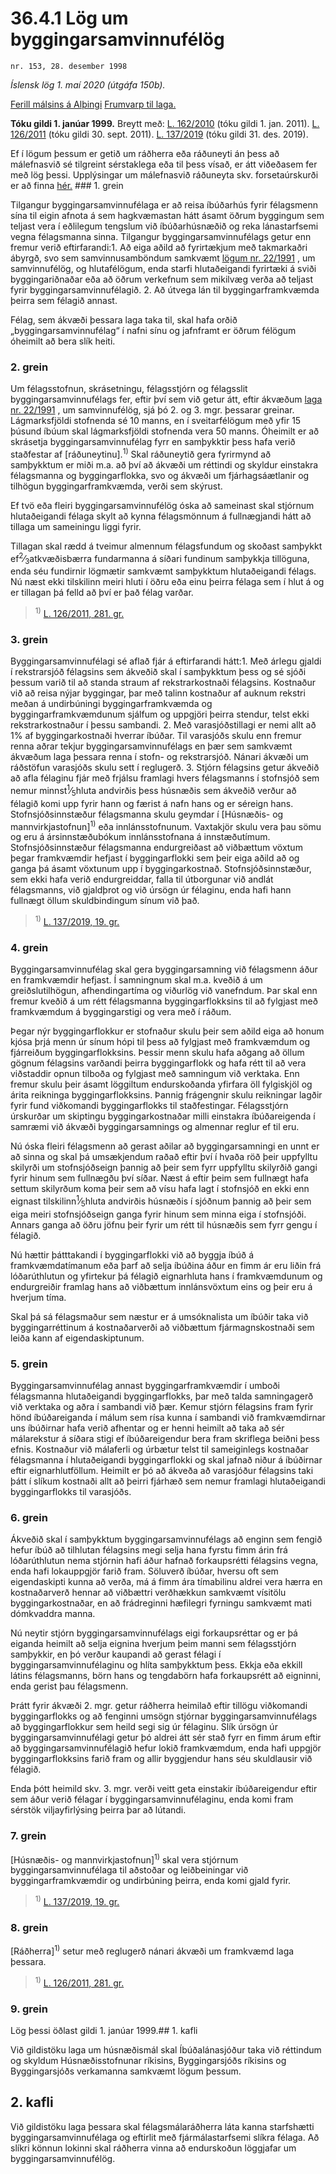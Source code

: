 # 36.4.1 Lög um byggingarsamvinnufélög

`nr. 153, 28. desember 1998`

_Íslensk lög 1. maí 2020 (útgáfa 150b)._

[Ferill málsins á Alþingi](https://www.althingi.is/thingstorf/thingmalalistar-eftir-thingum/ferill/?ltg=123&mnr=332)
[Frumvarp til laga.](https://www.althingi.is/altext/123/s/0414.html)

**Tóku gildi 1. janúar 1999.**
Breytt með:
[L. 162/2010](https://althingi.is/altext/stjt/2010.162.html) (tóku gildi 1. jan. 2011).
[L. 126/2011](https://althingi.is/altext/stjt/2011.126.html) (tóku gildi 30. sept. 2011).
[L. 137/2019](https://althingi.is/altext/stjt/2019.137.html) (tóku gildi 31. des. 2019).

Ef í lögum þessum er getið um ráðherra eða ráðuneyti án þess að málefnasvið sé tilgreint sérstaklega eða til þess vísað, er átt viðeðasem fer með lög þessi. Upplýsingar um málefnasvið ráðuneyta skv. forsetaúrskurði er að finna [hér.](2018119.md) ### 1. grein

Tilgangur byggingarsamvinnufélaga er að reisa íbúðarhús fyrir félagsmenn sína til eigin afnota á sem hagkvæmastan hátt ásamt öðrum byggingum sem teljast vera í eðlilegum tengslum við íbúðarhúsnæðið og reka lánastarfsemi vegna félagsmanna sinna. Tilgangur byggingarsamvinnufélags getur enn fremur verið eftirfarandi:1. Að eiga aðild að fyrirtækjum með takmarkaðri ábyrgð, svo sem samvinnusamböndum samkvæmt [lögum nr. 22/1991](1991022.md) , um samvinnufélög, og hlutafélögum, enda starfi hlutaðeigandi fyrirtæki á sviði byggingariðnaðar eða að öðrum verkefnum sem mikilvæg verða að teljast fyrir byggingarsamvinnufélagið.
2. Að útvega lán til byggingarframkvæmda þeirra sem félagið annast.

Félag, sem ákvæði þessara laga taka til, skal hafa orðið „byggingarsamvinnufélag“ í nafni sínu og jafnframt er öðrum félögum óheimilt að bera slík heiti.

### 2. grein

Um félagsstofnun, skrásetningu, félagsstjórn og félagsslit byggingarsamvinnufélags fer, eftir því sem við getur átt, eftir ákvæðum [laga nr. 22/1991](1991022.md) , um samvinnufélög, sjá þó 2. og 3. mgr. þessarar greinar. Lágmarksfjöldi stofnenda sé 10 manns, en í sveitarfélögum með yfir 15 þúsund íbúum skal lágmarksfjöldi stofnenda vera 50 manns. Óheimilt er að skrásetja byggingarsamvinnufélag fyrr en samþykktir þess hafa verið staðfestar af [ráðuneytinu].<sup>1)</sup> Skal ráðuneytið gera fyrirmynd að samþykktum er miði m.a. að því að ákvæði um réttindi og skyldur einstakra félagsmanna og byggingarflokka, svo og ákvæði um fjárhagsáætlanir og tilhögun byggingarframkvæmda, verði sem skýrust.

Ef tvö eða fleiri byggingarsamvinnufélög óska að sameinast skal stjórnum hlutaðeigandi félaga skylt að kynna félagsmönnum á fullnægjandi hátt að tillaga um sameiningu liggi fyrir.

Tillagan skal rædd á tveimur almennum félagsfundum og skoðast samþykkt ef<sup>2</sup>&frasl;<sub>3</sub>atkvæðisbærra fundarmanna á síðari fundinum samþykkja tillöguna, enda séu fundirnir lögmætir samkvæmt samþykktum hlutaðeigandi félags. Nú næst ekki tilskilinn meiri hluti í öðru eða einu þeirra félaga sem í hlut á og er tillagan þá felld að því er það félag varðar.

> <sup>1)</sup> [L. 126/2011, 281. gr.](https://althingi.is/altext/stjt/2011.126.html)

### 3. grein

Byggingarsamvinnufélagi sé aflað fjár á eftirfarandi hátt:1. Með árlegu gjaldi í rekstrarsjóð félagsins sem ákveðið skal í samþykktum þess og sé sjóði þessum varið til að standa straum af rekstrarkostnaði félagsins. Kostnaður við að reisa nýjar byggingar, þar með talinn kostnaður af auknum rekstri meðan á undirbúningi byggingarframkvæmda og byggingarframkvæmdunum sjálfum og uppgjöri þeirra stendur, telst ekki rekstrarkostnaður í þessu sambandi.
2. Með varasjóðstillagi er nemi allt að 1% af byggingarkostnaði hverrar íbúðar. Til varasjóðs skulu enn fremur renna aðrar tekjur byggingarsamvinnufélags en þær sem samkvæmt ákvæðum laga þessara renna í stofn- og rekstrarsjóð. Nánari ákvæði um ráðstöfun varasjóðs skulu sett í reglugerð.
3. Stjórn félagsins getur ákveðið að afla félaginu fjár með frjálsu framlagi hvers félagsmanns í stofnsjóð sem nemur minnst<sup>1</sup>&frasl;<sub>5</sub>hluta andvirðis þess húsnæðis sem ákveðið verður að félagið komi upp fyrir hann og færist á nafn hans og er séreign hans. Stofnsjóðsinnstæður félagsmanna skulu geymdar í [Húsnæðis- og mannvirkjastofnun]<sup>1)</sup> eða innlánsstofnunum. Vaxtakjör skulu vera þau sömu og eru á ársinnstæðubókum innlánsstofnana á innstæðutímum. Stofnsjóðsinnstæður félagsmanna endurgreiðast að viðbættum vöxtum þegar framkvæmdir hefjast í byggingarflokki sem þeir eiga aðild að og ganga þá ásamt vöxtunum upp í byggingarkostnað. Stofnsjóðsinnstæður, sem ekki hafa verið endurgreiddar, falla til útborgunar við andlát félagsmanns, við gjaldþrot og við úrsögn úr félaginu, enda hafi hann fullnægt öllum skuldbindingum sínum við það.

> <sup>1)</sup> [L. 137/2019, 19. gr.](https://althingi.is/altext/stjt/2019.137.html#G19)

### 4. grein

Byggingarsamvinnufélag skal gera byggingarsamning við félagsmenn áður en framkvæmdir hefjast. Í samningnum skal m.a. kveðið á um greiðslutilhögun, afhendingartíma og viðurlög við vanefndum. Þar skal enn fremur kveðið á um rétt félagsmanna byggingarflokksins til að fylgjast með framkvæmdum á byggingarstigi og vera með í ráðum.

Þegar nýr byggingarflokkur er stofnaður skulu þeir sem aðild eiga að honum kjósa þrjá menn úr sínum hópi til þess að fylgjast með framkvæmdum og fjárreiðum byggingarflokksins. Þessir menn skulu hafa aðgang að öllum gögnum félagsins varðandi þeirra byggingarflokk og hafa rétt til að vera viðstaddir opnun tilboða og fylgjast með samningum við verktaka. Enn fremur skulu þeir ásamt löggiltum endurskoðanda yfirfara öll fylgiskjöl og árita reikninga byggingarflokksins. Þannig frágengnir skulu reikningar lagðir fyrir fund viðkomandi byggingarflokks til staðfestingar. Félagsstjórn úrskurðar um skiptingu byggingarkostnaðar milli einstakra íbúðareigenda í samræmi við ákvæði byggingarsamnings og almennar reglur ef til eru.

Nú óska fleiri félagsmenn að gerast aðilar að byggingarsamningi en unnt er að sinna og skal þá umsækjendum raðað eftir því í hvaða röð þeir uppfylltu skilyrði um stofnsjóðseign þannig að þeir sem fyrr uppfylltu skilyrðið gangi fyrir hinum sem fullnægðu því síðar. Næst á eftir þeim sem fullnægt hafa settum skilyrðum koma þeir sem að vísu hafa lagt í stofnsjóð en ekki enn eignast tilskilinn<sup>1</sup>&frasl;<sub>5</sub>hluta andvirðis húsnæðis í sjóðnum þannig að þeir sem eiga meiri stofnsjóðseign ganga fyrir hinum sem minna eiga í stofnsjóði. Annars ganga að öðru jöfnu þeir fyrir um rétt til húsnæðis sem fyrr gengu í félagið.

Nú hættir þátttakandi í byggingarflokki við að byggja íbúð á framkvæmdatímanum eða þarf að selja íbúðina áður en fimm ár eru liðin frá lóðarúthlutun og yfirtekur þá félagið eignarhluta hans í framkvæmdunum og endurgreiðir framlag hans að viðbættum innlánsvöxtum eins og þeir eru á hverjum tíma.

Skal þá sá félagsmaður sem næstur er á umsóknalista um íbúðir taka við byggingarréttinum á kostnaðarverði að viðbættum fjármagnskostnaði sem leiða kann af eigendaskiptunum.

### 5. grein

Byggingarsamvinnufélag annast byggingarframkvæmdir í umboði félagsmanna hlutaðeigandi byggingarflokks, þar með talda samningagerð við verktaka og aðra í sambandi við þær. Kemur stjórn félagsins fram fyrir hönd íbúðareiganda í málum sem rísa kunna í sambandi við framkvæmdirnar uns íbúðirnar hafa verið afhentar og er henni heimilt að taka að sér málarekstur á síðara stigi ef íbúðareigendur bera fram skriflega beiðni þess efnis. Kostnaður við málaferli og úrbætur telst til sameiginlegs kostnaðar félagsmanna í hlutaðeigandi byggingarflokki og skal jafnað niður á íbúðirnar eftir eignarhlutföllum. Heimilt er þó að ákveða að varasjóður félagsins taki þátt í slíkum kostnaði allt að þeirri fjárhæð sem nemur framlagi hlutaðeigandi byggingarflokks til varasjóðs.

### 6. grein

Ákveðið skal í samþykktum byggingarsamvinnufélags að enginn sem fengið hefur íbúð að tilhlutan félagsins megi selja hana fyrstu fimm árin frá lóðarúthlutun nema stjórnin hafi áður hafnað forkaupsrétti félagsins vegna, enda hafi lokauppgjör farið fram. Söluverð íbúðar, hversu oft sem eigendaskipti kunna að verða, má á fimm ára tímabilinu aldrei vera hærra en kostnaðarverð hennar að viðbættri verðhækkun samkvæmt vísitölu byggingarkostnaðar, en að frádreginni hæfilegri fyrningu samkvæmt mati dómkvaddra manna.

Nú neytir stjórn byggingarsamvinnufélags eigi forkaupsréttar og er þá eiganda heimilt að selja eignina hverjum þeim manni sem félagsstjórn samþykkir, en þó verður kaupandi að gerast félagi í byggingarsamvinnufélaginu og hlíta samþykktum þess. Ekkja eða ekkill látins félagsmanns, börn hans og tengdabörn hafa forkaupsrétt að eigninni, enda gerist þau félagsmenn.

Þrátt fyrir ákvæði 2. mgr. getur ráðherra heimilað eftir tillögu viðkomandi byggingarflokks og að fenginni umsögn stjórnar byggingarsamvinnufélags að byggingarflokkur sem heild segi sig úr félaginu. Slík úrsögn úr byggingarsamvinnufélagi getur þó aldrei átt sér stað fyrr en fimm árum eftir að byggingarsamvinnufélagið hefur lokið framkvæmdum, enda hafi uppgjör byggingarflokksins farið fram og allir byggjendur hans séu skuldlausir við félagið.

Enda þótt heimild skv. 3. mgr. verði veitt geta einstakir íbúðareigendur eftir sem áður verið félagar í byggingarsamvinnufélaginu, enda komi fram sérstök viljayfirlýsing þeirra þar að lútandi.

### 7. grein

[Húsnæðis- og mannvirkjastofnun]<sup>1)</sup> skal vera stjórnum byggingarsamvinnufélaga til aðstoðar og leiðbeiningar við byggingarframkvæmdir og undirbúning þeirra, enda komi gjald fyrir.

> <sup>1)</sup> [L. 137/2019, 19. gr.](https://althingi.is/altext/stjt/2019.137.html#G19)

### 8. grein

[Ráðherra]<sup>1)</sup> setur með reglugerð nánari ákvæði um framkvæmd laga þessara.

> <sup>1)</sup> [L. 126/2011, 281. gr.](https://althingi.is/altext/stjt/2011.126.html)

### 9. grein

Lög þessi öðlast gildi 1. janúar 1999.## 1. kafli

Við gildistöku laga um húsnæðismál skal Íbúðalánasjóður taka við réttindum og skyldum Húsnæðisstofnunar ríkisins, Byggingarsjóðs ríkisins og Byggingarsjóðs verkamanna samkvæmt lögum þessum.

## 2. kafli

Við gildistöku laga þessara skal félagsmálaráðherra láta kanna starfshætti byggingarsamvinnufélaga og eftirlit með fjármálastarfsemi slíkra félaga. Að slíkri könnun lokinni skal ráðherra vinna að endurskoðun löggjafar um byggingarsamvinnufélög.

